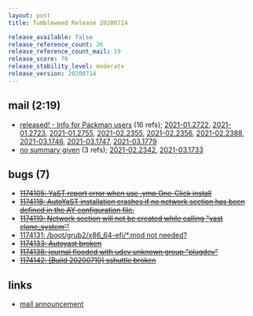 ```yaml
---
layout: post
title: Tumbleweed Release 20200714

release_available: false
release_reference_count: 26
release_reference_count_mail: 19
release_score: 76
release_stability_level: moderate
release_version: 20200714
---
```


## mail (2:19)

- [released! - Info for Packman users](https://lists.opensuse.org/opensuse-factory/2020-07/msg00299.html) (16 refs); [2021-01.2722](https://github.com/boombatower/tumbleweed-review/issues/10), [2021-01.2723](https://github.com/boombatower/tumbleweed-review/issues/10), [2021-01.2755](https://github.com/boombatower/tumbleweed-review/issues/10), [2021-02.2355](https://github.com/boombatower/tumbleweed-review/issues/10), [2021-02.2356](https://github.com/boombatower/tumbleweed-review/issues/10), [2021-02.2388](https://github.com/boombatower/tumbleweed-review/issues/10), [2021-03.1746](https://github.com/boombatower/tumbleweed-review/issues/10), [2021-03.1747](https://github.com/boombatower/tumbleweed-review/issues/10), [2021-03.1779](https://github.com/boombatower/tumbleweed-review/issues/10)
- [no summary given](https://github.com/boombatower/tumbleweed-review/issues/10) (3 refs); [2021-02.2342](https://github.com/boombatower/tumbleweed-review/issues/10), [2021-03.1733](https://github.com/boombatower/tumbleweed-review/issues/10)

## bugs (7)

<!--more-->

- ~~[1174105: YaST report error when use .ymp One-Click install](https://bugzilla.opensuse.org/show_bug.cgi?id=1174105)~~
- ~~[1174118: AutoYaST installation crashes if no network section has been defined in the AY configuration file.](https://bugzilla.opensuse.org/show_bug.cgi?id=1174118)~~
- ~~[1174119: Network section will not be created while calling "yast clone_system'"](https://bugzilla.opensuse.org/show_bug.cgi?id=1174119)~~
- [1174131: /boot/grub2/x86_64-efi/*.mod not needed?](https://bugzilla.opensuse.org/show_bug.cgi?id=1174131)
- ~~[1174133: Autoyast broken](https://bugzilla.opensuse.org/show_bug.cgi?id=1174133)~~
- ~~[1174138: journal flooded with udev unknown group "plugdev"](https://bugzilla.opensuse.org/show_bug.cgi?id=1174138)~~
- ~~[1174142: \[Build 20200710\]  sshuttle broken](https://bugzilla.opensuse.org/show_bug.cgi?id=1174142)~~



## links

- [mail announcement](https://github.com/boombatower/tumbleweed-review/issues/10)
